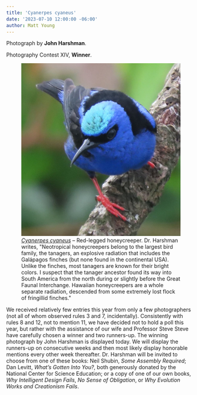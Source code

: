 ```yaml
---
title: 'Cyanerpes cyaneus'
date: '2023-07-10 12:00:00 -06:00'
author: Matt Young
---
```


Photograph by <strong>John Harshman</strong>.

Photography Contest XIV, <strong>Winner</strong>.

<figure>
<img src="/uploads/2023/Harshman_Honeycreeper_600_1.jpg" alt="Honeycreeper"/>
<figcaption><a href="https://en.wikipedia.org/wiki/Red-legged_honeycreeper"><i> Cyanerpes cyaneus</i></a> &ndash; Red-legged honeycreeper.  Dr. Harshman writes, "Neotropical honeycreepers belong to the largest bird family, the tanagers, an explosive radiation that includes the Galápagos finches (but none found in the continental USA). Unlike the finches, most tanagers are known for their bright colors. I suspect that the tanager ancestor found its way into South America from the north during or slightly before the Great Faunal Interchange. Hawaiian honeycreepers are a whole separate radiation, descended from some extremely lost flock of fringillid finches."</figcaption>
</figure>

We received relatively few entries this year from only a few photographers (not all of whom observed rules 3 and 7, incidentally). Consistently with rules 8 and 12, not to mention 11, we have decided not to hold a poll this year, but rather with the assistance of our wife and Professor Steve Steve have carefully chosen a winner and two runners-up. The winning photograph by John Harshman is displayed today. We will display the runners-up on consecutive weeks and then most likely display honorable mentions every other week thereafter. Dr. Harshman will be invited to choose from one of these books: Neil Shubin, <i>Some Assembly Required</i>; Dan Levitt, <i>What’s Gotten Into You?</i>, both generously donated by the National Center for Science Education; or a copy of one of our own books, <i>Why Intelligent Design Fails</i>, <i>No Sense of Obligation</i>, or <i>Why Evolution Works and Creationism Fails</i>.
